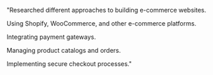 "Researched different approaches to building e-commerce websites.

Using Shopify, WooCommerce, and other e-commerce platforms.

Integrating payment gateways.

Managing product catalogs and orders.

Implementing secure checkout processes."